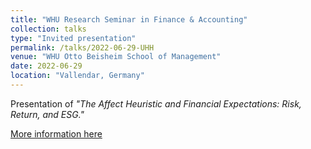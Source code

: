 ```yaml
---
title: "WHU Research Seminar in Finance & Accounting"
collection: talks
type: "Invited presentation"
permalink: /talks/2022-06-29-UHH
venue: "WHU Otto Beisheim School of Management"
date: 2022-06-29
location: "Vallendar, Germany"
---
```


Presentation of <i>"The Affect Heuristic and Financial Expectations: Risk, Return, and ESG."</i>

[More information here](https://www.whu.edu/en/faculty-research/finance-and-accounting-group/#c4989)
